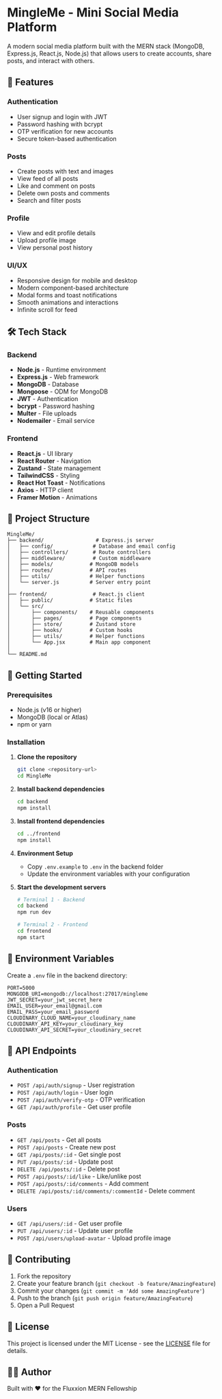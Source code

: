 # MingleMe - Mini Social Media Platform

A modern social media platform built with the MERN stack (MongoDB, Express.js, React.js, Node.js) that allows users to create accounts, share posts, and interact with others.

## 🚀 Features

### Authentication
- User signup and login with JWT
- Password hashing with bcrypt
- OTP verification for new accounts
- Secure token-based authentication

### Posts
- Create posts with text and images
- View feed of all posts
- Like and comment on posts
- Delete own posts and comments
- Search and filter posts

### Profile
- View and edit profile details
- Upload profile image
- View personal post history

### UI/UX
- Responsive design for mobile and desktop
- Modern component-based architecture
- Modal forms and toast notifications
- Smooth animations and interactions
- Infinite scroll for feed

## 🛠️ Tech Stack

### Backend
- **Node.js** - Runtime environment
- **Express.js** - Web framework
- **MongoDB** - Database
- **Mongoose** - ODM for MongoDB
- **JWT** - Authentication
- **bcrypt** - Password hashing
- **Multer** - File uploads
- **Nodemailer** - Email service

### Frontend
- **React.js** - UI library
- **React Router** - Navigation
- **Zustand** - State management
- **TailwindCSS** - Styling
- **React Hot Toast** - Notifications
- **Axios** - HTTP client
- **Framer Motion** - Animations

## 📁 Project Structure

```
MingleMe/
├── backend/                 # Express.js server
│   ├── config/             # Database and email config
│   ├── controllers/        # Route controllers
│   ├── middleware/         # Custom middleware
│   ├── models/            # MongoDB models
│   ├── routes/            # API routes
│   ├── utils/             # Helper functions
│   └── server.js          # Server entry point
│
├── frontend/               # React.js client
│   ├── public/            # Static files
│   └── src/
│       ├── components/    # Reusable components
│       ├── pages/         # Page components
│       ├── store/         # Zustand store
│       ├── hooks/         # Custom hooks
│       ├── utils/         # Helper functions
│       └── App.jsx        # Main app component
│
└── README.md
```

## 🚀 Getting Started

### Prerequisites
- Node.js (v16 or higher)
- MongoDB (local or Atlas)
- npm or yarn

### Installation

1. **Clone the repository**
   ```bash
   git clone <repository-url>
   cd MingleMe
   ```

2. **Install backend dependencies**
   ```bash
   cd backend
   npm install
   ```

3. **Install frontend dependencies**
   ```bash
   cd ../frontend
   npm install
   ```

4. **Environment Setup**
   - Copy `.env.example` to `.env` in the backend folder
   - Update the environment variables with your configuration

5. **Start the development servers**
   ```bash
   # Terminal 1 - Backend
   cd backend
   npm run dev

   # Terminal 2 - Frontend
   cd frontend
   npm start
   ```

## 📝 Environment Variables

Create a `.env` file in the backend directory:

```env
PORT=5000
MONGODB_URI=mongodb://localhost:27017/mingleme
JWT_SECRET=your_jwt_secret_here
EMAIL_USER=your_email@gmail.com
EMAIL_PASS=your_email_password
CLOUDINARY_CLOUD_NAME=your_cloudinary_name
CLOUDINARY_API_KEY=your_cloudinary_key
CLOUDINARY_API_SECRET=your_cloudinary_secret
```

## 🎯 API Endpoints

### Authentication
- `POST /api/auth/signup` - User registration
- `POST /api/auth/login` - User login
- `POST /api/auth/verify-otp` - OTP verification
- `GET /api/auth/profile` - Get user profile

### Posts
- `GET /api/posts` - Get all posts
- `POST /api/posts` - Create new post
- `GET /api/posts/:id` - Get single post
- `PUT /api/posts/:id` - Update post
- `DELETE /api/posts/:id` - Delete post
- `POST /api/posts/:id/like` - Like/unlike post
- `POST /api/posts/:id/comments` - Add comment
- `DELETE /api/posts/:id/comments/:commentId` - Delete comment

### Users
- `GET /api/users/:id` - Get user profile
- `PUT /api/users/:id` - Update user profile
- `POST /api/users/upload-avatar` - Upload profile image

## 🤝 Contributing

1. Fork the repository
2. Create your feature branch (`git checkout -b feature/AmazingFeature`)
3. Commit your changes (`git commit -m 'Add some AmazingFeature'`)
4. Push to the branch (`git push origin feature/AmazingFeature`)
5. Open a Pull Request

## 📄 License

This project is licensed under the MIT License - see the [LICENSE](LICENSE) file for details.

## 👨‍💻 Author

Built with ❤️ for the Fluxxion MERN Fellowship 